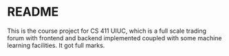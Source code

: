 # README

This is the course project for CS 411 UIUC, which is a full scale trading forum with frontend and backend implemented coupled with some machine learning facilities. It got full marks.

